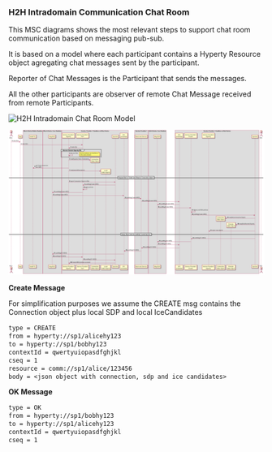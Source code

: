 ### H2H Intradomain Communication Chat Room

This MSC diagrams shows the most relevant steps to support chat room communication based on messaging pub-sub.

It is based on a model where each participant contains a Hyperty Resource object agregating chat messages sent by the participant.

Reporter of Chat Messages is the Participant that sends the messages.

All the other participants are observer of remote Chat Message received from remote Participants.

<!--
@startuml "h2h-intra-chat-room_model.png"

class Communication {
		host 
		owner 
	}

class Participant{
		
	}

class HypertyResource{
		ChatMessages
	}

Communication "1"*.."1..*" Participant
Participant "1"*..>"1" HypertyResource


@enduml
-->

![H2H Intradomain Chat Room Model](h2h-intra-chat-room-model.png)


<!--
@startuml "h2h-intra-chat-room.png"

autonumber

!define SHOW_RuntimeA

!define SHOW_AppAtRuntimeA

!define SHOW_NativeAtRuntimeA
!define SHOW_WebRTCAtRuntimeA

!define SHOW_SP1SandboxAtRuntimeA
!define SHOW_Protostub1AtRuntimeA
!define SHOW_ServiceProvider1HypertyAtRuntimeA
!define SHOW_ServiceProvider1RouterAtRuntimeA
!define SHOW_CommObjectAtRuntimeA
!define SHOW_LocalObjectAtRuntimeA
!define SHOW_Syncher1AtRuntimeA



!define SHOW_CoreRuntimeA
!define SHOW_MsgBUSAtRuntimeA

!define SHOW_Runtime1B
!define SHOW_SP1SandboxAtRuntime1B
!define SHOW_Protostub1AtRuntime1B
!define SHOW_ServiceProvider1HypertyAtRuntime1B
!define SHOW_ServiceProvider1RouterAtRuntime1B
!define SHOW_CommObjectAtRuntime1B
!define SHOW_RemoteObjectAtRuntime1B
!define SHOW_Syncher1AtRuntime1B

!define SHOW_CoreRuntime1B
!define SHOW_MsgBUSAtRuntime1B

!define SHOW_SP1

!define SHOW_Bob

!include ../runtime_objects.plantuml

Alice -> App@A : invite Bob

App@A -> Router1@A : invite Bob

SP1H@A <- Router1@A : invite Bob

group discover Remote Hyperty URL

SP1H@A -> SP1H@A : discover Bob

note right
	returned address set that Bob is
	in the same domain.
end note

end group

create CommObj@A

SP1H@A ->  CommObj@A : new(HypertyOwner,Constraints)

SP1H@A -> WRTC@A : get Comm resources\n(incl SDP)

create LocObj@A

SP1H@A ->  LocObj@A : new(sessionDescription)

== Request Bob to Create and Observe Connection object ==

SP1H@A -> Sync1@A : report Connection Object to Bob

Sync1@A -> Router1@A : postMsg(Create MSG) 

Router1@A -> Router1@A : apply policies

Router1@A -> BUS@A : postMsg(Create MSG) 

Proto1@A <- BUS@A : postMsg(Create MSG) 

Proto1@A -> SP1 : postMsg(Create MSG) 

Proto1@1B <- SP1 : postMsg(Create MSG) 

BUS@1B <- Proto1@1B : postMsg(Create MSG) 

Router1@1B <- BUS@1B : postMsg(Create MSG) 

Router1@1B -> Router1@1B : Apply Local Bob policies

Sync1@1B <- Router1@1B : postMsg(Create MSG) 

create CommObj@1B

Sync1@1B ->  CommObj@1B : new(AliceConnectionObject)

create RemObj@1B

Sync1@1B ->  RemObj@1B : new(AliceRemoteObjects)

SP1H@1B <- Sync1@1B : report new objects

== Reply Object was successfuly Created by Bob ==

Sync1@1B -> Router1@1B : postMsg(OK MSG) 

Router1@1B -> BUS@1B : postMsg(OK MSG) 

BUS@1B -> Proto1@1B : postMsg(OK MSG) 

Proto1@1B -> SP1 : postMsg(OK MSG) 

Proto1@A <- SP1 : postMsg(OK MSG) 

Proto1@A -> BUS@A : postMsg(OK MSG) 

Router1@A <- BUS@A : postMsg(OK MSG) 

Sync1@A <- Router1@A : postMsg(OK MSG) 

SP1H@A <- Sync1@A : Create MSG promise executed

@enduml
-->


![H2H Intradomain Chat Room](h2h-intra-chat-room.png)

**Create Message**

For simplification purposes we assume the CREATE msg contains the Connection object plus local SDP and local IceCandidates

```
type = CREATE
from = hyperty://sp1/alicehy123
to = hyperty://sp1/bobhy123
contextId = qwertyuiopasdfghjkl
cseq = 1
resource = comm://sp1/alice/123456
body = <json object with connection, sdp and ice candidates>
```

**OK Message**

```
type = OK
from = hyperty://sp1/bobhy123
to = hyperty://sp1/alicehy123
contextId = qwertyuiopasdfghjkl
cseq = 1
```
